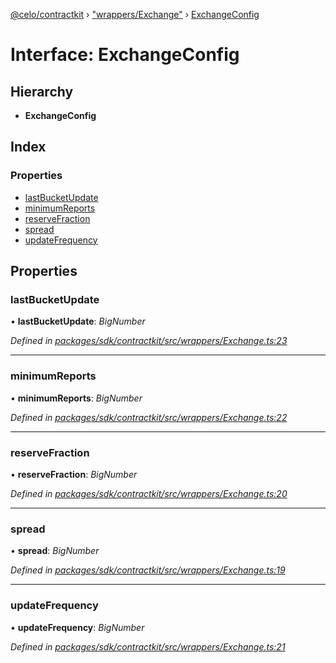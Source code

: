[@celo/contractkit](../README.md) › ["wrappers/Exchange"](../modules/_wrappers_exchange_.md) › [ExchangeConfig](_wrappers_exchange_.exchangeconfig.md)

# Interface: ExchangeConfig

## Hierarchy

* **ExchangeConfig**

## Index

### Properties

* [lastBucketUpdate](_wrappers_exchange_.exchangeconfig.md#lastbucketupdate)
* [minimumReports](_wrappers_exchange_.exchangeconfig.md#minimumreports)
* [reserveFraction](_wrappers_exchange_.exchangeconfig.md#reservefraction)
* [spread](_wrappers_exchange_.exchangeconfig.md#spread)
* [updateFrequency](_wrappers_exchange_.exchangeconfig.md#updatefrequency)

## Properties

###  lastBucketUpdate

• **lastBucketUpdate**: *BigNumber*

*Defined in [packages/sdk/contractkit/src/wrappers/Exchange.ts:23](https://github.com/celo-org/celo-monorepo/blob/master/packages/sdk/contractkit/src/wrappers/Exchange.ts#L23)*

___

###  minimumReports

• **minimumReports**: *BigNumber*

*Defined in [packages/sdk/contractkit/src/wrappers/Exchange.ts:22](https://github.com/celo-org/celo-monorepo/blob/master/packages/sdk/contractkit/src/wrappers/Exchange.ts#L22)*

___

###  reserveFraction

• **reserveFraction**: *BigNumber*

*Defined in [packages/sdk/contractkit/src/wrappers/Exchange.ts:20](https://github.com/celo-org/celo-monorepo/blob/master/packages/sdk/contractkit/src/wrappers/Exchange.ts#L20)*

___

###  spread

• **spread**: *BigNumber*

*Defined in [packages/sdk/contractkit/src/wrappers/Exchange.ts:19](https://github.com/celo-org/celo-monorepo/blob/master/packages/sdk/contractkit/src/wrappers/Exchange.ts#L19)*

___

###  updateFrequency

• **updateFrequency**: *BigNumber*

*Defined in [packages/sdk/contractkit/src/wrappers/Exchange.ts:21](https://github.com/celo-org/celo-monorepo/blob/master/packages/sdk/contractkit/src/wrappers/Exchange.ts#L21)*
